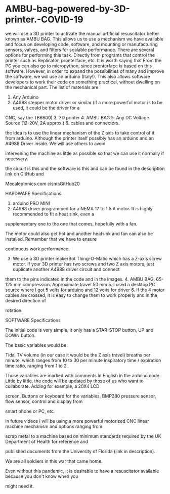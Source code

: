# AMBU-bag-powered-by-3D-printer.-COVID-19
we will use a 3D printer to activate the manual artificial resuscitator better known as AMBU BAG.   This allows us to use a mechanism we have available and focus on developing code, software, and mounting or   manufacturing sensors, valves, and filters for scalable performance. There are several options for performing this task. Directly from programs that control the printer such as   Replicator, pronterface, etc. It is worth saying that From the PC you can also go to micropython, since pronterface is based on this software. However, in order to expand the possibilities of many and improve the software, we will use an arduino (Italy!).  This also allows software developers to work their code on something practical, without dwelling on the   mechanical part.
The list of materials are:
1. Any Arduino
2. A4988 stepper motor driver or similar (if a more powerful motor is to be used, it could be the driver for a 

CNC, say the TB6600)
3. 3D printer
4. AMBU BAG
5. Any DC Voltage Source (12-20V, 2A approx.)
6. cables and connectors.

the idea is to use the linear mechanism of the Z axis to take control of it from arduino.
Although the printer itself possibly has an arduino and an A4988 Driver inside. We will use others to avoid 

intervening the machine as little as possible so that we can use it normally if necessary.

the circuit is this and the software is this and can be found in the description link on GitHub and 

Mecaleptonics.com
cismaGitHub20

HARDWARE Specifications
1. arduino PRO MINI
2. A4988 driver programmed for a NEMA 17 to 1.5 A motor. It is highly recommended to fit a heat sink, even a 

supplementary one to the one that comes, hopefully with a fan.

The motor could also get hot and another heatsink and fan can also be installed. Remember that we have to ensure 

continuous work performance.

3. We use a 3D printer makerBot Thing-O-Matic which has a Z-axis screw motor.
If your 3D printer has two screws and two Z axis motors, just duplicate another A4988 driver circuit and connect 

them to the pins indicated in the code and in the images.
4. AMBU BAG. 65-125 mm compression. Approximate travel 50 mm
5. I used a desktop PC source where I got 5 volts for arduino and 12 volts for driver
6. If the 4 motor cables are crossed, it is easy to change them to work properly and in the desired direction of 

rotation.


SOFTWARE Specifications

The initial code is very simple, it only has a STAR-STOP button, UP and DOWN button.

The basic variables would be:

Tidal TV volume (in our case it would be the Z axis travel)
breaths per minute, which ranges from 10 to 30 per minute
inspiratory time / expiration time ratio, ranging from 1 to 2

Those variables are marked with comments in English in the arduino code.
Little by little, the code will be updated by those of us who want to collaborate. Adding for example, a 20X4 LCD 

screen, Buttons or keyboard for the variables, BMP280 pressure sensor, flow sensor, control and display from 

smart phone or PC, etc.

In future videos I will be using a more powerful motorized CNC linear machine mechanism and options ranging from 

scrap metal to a machine based on minimum standards required by the UK Department of Health for reference and 

published documents from the University of Florida (link in description).

We are all soldiers in this war that came home.

Even without this pandemic, it is desirable to have a resuscitator available because you don't know when you 

might need it.
